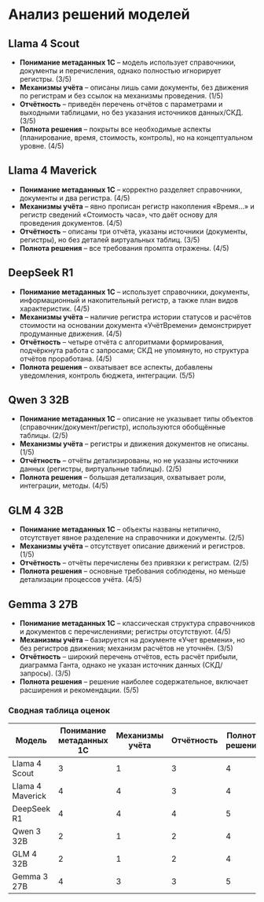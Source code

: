 # Анализ решений моделей

## Llama 4 Scout
- **Понимание метаданных 1С** – модель использует справочники, документы и перечисления, однако полностью игнорирует регистры. (3/5)
- **Механизмы учёта** – описаны лишь сами документы, без движения по регистрам и без ссылок на механизмы проведения. (1/5)
- **Отчётность** – приведён перечень отчётов с параметрами и выходными таблицами, но без указания источников данных/СКД. (3/5)
- **Полнота решения** – покрыты все необходимые аспекты (планирование, время, стоимость, контроль), но на концептуальном уровне. (4/5)

## Llama 4 Maverick
- **Понимание метаданных 1С** – корректно разделяет справочники, документы и два регистра. (4/5)
- **Механизмы учёта** – явно прописан регистр накопления «Время…» и регистр сведений «Стоимость часа», что даёт основу для проведения документов. (4/5)
- **Отчётность** – описаны три отчёта, указаны источники (документы, регистры), но без деталей виртуальных таблиц. (3/5)
- **Полнота решения** – все требования промпта отражены. (4/5)

## DeepSeek R1
- **Понимание метаданных 1С** – использует справочники, документы, информационный и накопительный регистр, а также план видов характеристик. (4/5)
- **Механизмы учёта** – наличие регистра истории статусов и расчётов стоимости на основании документа «УчётВремени» демонстрирует продуманные движения. (4/5)
- **Отчётность** – четыре отчёта с алгоритмами формирования, подчёркнута работа с запросами; СКД не упомянуто, но структура отчётов проработана. (4/5)
- **Полнота решения** – охватывает все аспекты, добавлены уведомления, контроль бюджета, интеграции. (5/5)

## Qwen 3 32B
- **Понимание метаданных 1С** – описание не указывает типы объектов (справочник/документ/регистр), используются обобщённые таблицы. (2/5)
- **Механизмы учёта** – регистры и движения документов не описаны. (1/5)
- **Отчётность** – отчёты детализированы, но не указаны источники данных (регистры, виртуальные таблицы). (2/5)
- **Полнота решения** – большая детализация, охватывает роли, интеграции, методы. (4/5)

## GLM 4 32B
- **Понимание метаданных 1С** – объекты названы нетипично, отсутствует явное разделение на справочники и документы. (2/5)
- **Механизмы учёта** – отсутствует описание движений и регистров. (1/5)
- **Отчётность** – отчёты перечислены без привязки к регистрам. (2/5)
- **Полнота решения** – основные требования соблюдены, но меньше детализации процессов учёта. (4/5)

## Gemma 3 27B
- **Понимание метаданных 1С** – классическая структура справочников и документов с перечислениями; регистры отсутствуют. (4/5)
- **Механизмы учёта** – базируется на документе «Учет времени», но без регистров движения; механизм расчётов не уточнён. (3/5)
- **Отчётность** – широкий перечень отчётов, есть расчёт прибыли, диаграмма Ганта, однако не указан источник данных (СКД/запросы). (3/5)
- **Полнота решения** – решение наиболее содержательное, включает расширения и рекомендации. (5/5)

### Сводная таблица оценок

| Модель | Понимание метаданных 1С | Механизмы учёта | Отчётность | Полнота решения | Итог |
| --- | --- | --- | --- | --- | --- |
| Llama 4 Scout | 3 | 1 | 3 | 4 | 11 |
| Llama 4 Maverick | 4 | 4 | 3 | 4 | 15 |
| DeepSeek R1 | 4 | 4 | 4 | 5 | 17 |
| Qwen 3 32B | 2 | 1 | 2 | 4 | 9 |
| GLM 4 32B | 2 | 1 | 2 | 4 | 9 |
| Gemma 3 27B | 4 | 3 | 3 | 5 | 15 |
